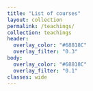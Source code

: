 ```yaml
---
title: "List of courses"
layout: collection
permalink: /teachings/
collection: teachings
header:
  overlay_color: "#68818C"
  overlay_filter: "0.3"
body:
  overlay_color: "#68818C"
  overlay_filter: "0.1"
classes: wide
---
```



